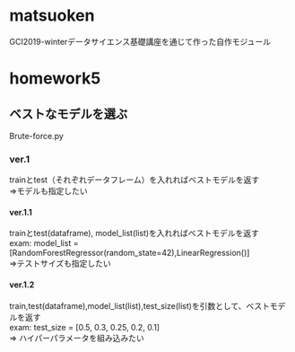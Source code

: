 # matsuoken
GCI2019-winterデータサイエンス基礎講座を通じて作った自作モジュール
# homework5
## ベストなモデルを選ぶ
Brute-force.py<br>
### ver.1
trainとtest（それぞれデータフレーム）を入れればベストモデルを返す
<br>=>モデルも指定したい
#### ver.1.1
trainとtest(dataframe), model_list(list)を入れればベストモデルを返す<br>
exam: model_list = [RandomForestRegressor(random_state=42),LinearRegression()]
<br>=>テストサイズも指定したい
#### ver.1.2
train,test(dataframe),model_list(list),test_size(list)を引数として、ベストモデルを返す<br>
exam: test_size = [0.5, 0.3, 0.25, 0.2, 0.1]
<br>=> ハイパーパラメータを組み込みたい
